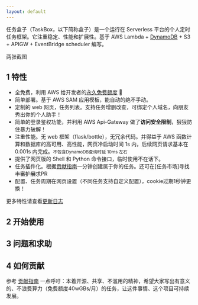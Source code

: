 ```yaml
---
layout: default
---
```


任务盒子（TaskBox，以下简称盒子）是一个运行在 Serverless 平台的个人定时任务框架。它注重稳定、性能和扩展性。基于 AWS Lambda + [DynamoDB][2] + S3 + APIGW + EventBridge scheduler 编写。

两张截图

## 1 特性

- 全免费，利用 AWS 给开发者的[永久免费额度](https://aws.amazon.com/cn/free/) 🎉
- 简单部署。基于 AWS SAM 应用模板，能自动的绝不手动。
- 定制的 web 网页，任务列表。支持任务增删改查，可绑定个人域名，向朋友秀出你的个人助手！
- 简单的登录鉴权功能，并利用 AWS Api-Gateway 做了**访问安全限制**，狠狠防住暴力破解！
- 注重性能。无 web 框架（flask/bottle），无冗余代码。并得益于 AWS 函数计算和数据库的高可用、高性能，网页冷启动时间 1s 内，后续网页请求基本在 0.001s 内完成。<small>不包含DynamoDB查询时延 10ms 左右</small>
- 提供了网页版的 Shell 和 Python 命令接口，临时使用不在话下。
- 任务插件化。根据[贡献指南](./contribute)一分钟创建属于你的任务。还可在[任务市场]寻找~~丰富扩展~~求PR
- 配置、任务周期在网页设置（不同任务支持自定义配置），cookie过期1秒钟更换！

更多特性请查看[更新日志](./release_note)

## 2 开始使用


## 3 问题和求助

## 4 如何贡献
参考 [贡献指南](./contribute)
一点呼吁：本着开源、共享、不滥用的精神，希望大家写出有意义的、不浪费算力（免费额度40wGBs/月）的任务，让这件事情、这个项目可持续发展。



[2]: https://docs.amazonaws.cn/amazondynamodb/latest/developerguide/Introduction.html 'DynamoDB介绍'
